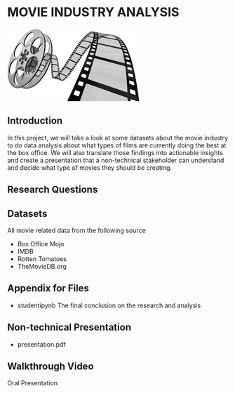 # MOVIE INDUSTRY ANALYSIS 

![](industry.jpg)

## Introduction 

In this project, we will take a look at some datasets about the movie industry to do data analysis about what types of films are currently doing the best at the box office. We will also translate those findings into actionable insights and create a presentation that a non-technical stakeholder can understand and decide what type of movies they should be creating.    

## Research Questions


## Datasets 

All movie related data from the following source

* Box Office Mojo
* IMDB
* Rotten Tomatoes
* TheMovieDB.org

## Appendix for Files

* studentipynb 
  The final conclusion on the research and analysis

## Non-technical Presentation

* presentation.pdf

## Walkthrough Video

<a heref="">Oral Presentation</a>